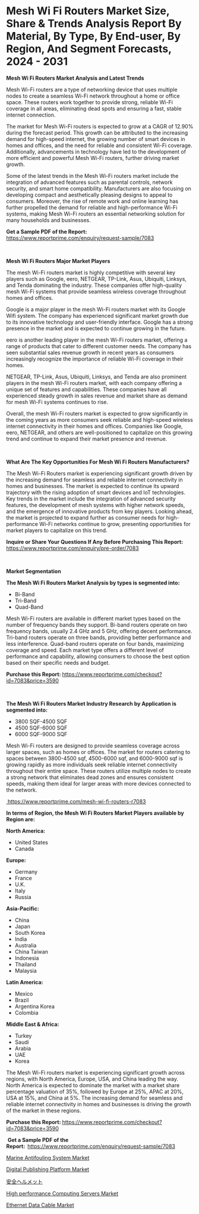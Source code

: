 <p><h1>Mesh Wi Fi Routers Market Size, Share & Trends Analysis Report By Material, By Type, By End-user, By Region, And Segment Forecasts, 2024 - 2031</h1></p><p><strong>Mesh Wi Fi Routers Market Analysis and Latest Trends</strong></p>
<p><p>Mesh Wi-Fi routers are a type of networking device that uses multiple nodes to create a seamless Wi-Fi network throughout a home or office space. These routers work together to provide strong, reliable Wi-Fi coverage in all areas, eliminating dead spots and ensuring a fast, stable internet connection.</p><p>The market for Mesh Wi-Fi routers is expected to grow at a CAGR of 12.90% during the forecast period. This growth can be attributed to the increasing demand for high-speed internet, the growing number of smart devices in homes and offices, and the need for reliable and consistent Wi-Fi coverage. Additionally, advancements in technology have led to the development of more efficient and powerful Mesh Wi-Fi routers, further driving market growth.</p><p>Some of the latest trends in the Mesh Wi-Fi routers market include the integration of advanced features such as parental controls, network security, and smart home compatibility. Manufacturers are also focusing on developing compact and aesthetically pleasing designs to appeal to consumers. Moreover, the rise of remote work and online learning has further propelled the demand for reliable and high-performance Wi-Fi systems, making Mesh Wi-Fi routers an essential networking solution for many households and businesses.</p></p>
<p><strong>Get a Sample PDF of the Report:&nbsp;</strong> <a href="https://www.reportprime.com/enquiry/request-sample/7083">https://www.reportprime.com/enquiry/request-sample/7083</a></p>
<p>&nbsp;</p>
<p><strong>Mesh Wi Fi Routers Major Market Players</strong></p>
<p><p>The mesh Wi-Fi routers market is highly competitive with several key players such as Google, eero, NETGEAR, TP-Link, Asus, Ubiquiti, Linksys, and Tenda dominating the industry. These companies offer high-quality mesh Wi-Fi systems that provide seamless wireless coverage throughout homes and offices.</p><p>Google is a major player in the mesh Wi-Fi routers market with its Google Wifi system. The company has experienced significant market growth due to its innovative technology and user-friendly interface. Google has a strong presence in the market and is expected to continue growing in the future.</p><p>eero is another leading player in the mesh Wi-Fi routers market, offering a range of products that cater to different customer needs. The company has seen substantial sales revenue growth in recent years as consumers increasingly recognize the importance of reliable Wi-Fi coverage in their homes.</p><p>NETGEAR, TP-Link, Asus, Ubiquiti, Linksys, and Tenda are also prominent players in the mesh Wi-Fi routers market, with each company offering a unique set of features and capabilities. These companies have all experienced steady growth in sales revenue and market share as demand for mesh Wi-Fi systems continues to rise.</p><p>Overall, the mesh Wi-Fi routers market is expected to grow significantly in the coming years as more consumers seek reliable and high-speed wireless internet connectivity in their homes and offices. Companies like Google, eero, NETGEAR, and others are well-positioned to capitalize on this growing trend and continue to expand their market presence and revenue.</p></p>
<p>&nbsp;</p>
<p><strong>What Are The Key Opportunities For Mesh Wi Fi Routers Manufacturers?</strong></p>
<p><p>The Mesh Wi-Fi Routers market is experiencing significant growth driven by the increasing demand for seamless and reliable internet connectivity in homes and businesses. The market is expected to continue its upward trajectory with the rising adoption of smart devices and IoT technologies. Key trends in the market include the integration of advanced security features, the development of mesh systems with higher network speeds, and the emergence of innovative products from key players. Looking ahead, the market is projected to expand further as consumer needs for high-performance Wi-Fi networks continue to grow, presenting opportunities for market players to capitalize on this trend.</p></p>
<p><strong>Inquire or Share Your Questions If Any Before Purchasing This Report:</strong> <a href="https://www.reportprime.com/enquiry/pre-order/7083">https://www.reportprime.com/enquiry/pre-order/7083</a></p>
<p>&nbsp;</p>
<p><strong>Market Segmentation</strong></p>
<p><strong>The Mesh Wi Fi Routers Market Analysis by types is segmented into:</strong></p>
<p><ul><li>Bi-Band</li><li>Tri-Band</li><li>Quad-Band</li></ul></p>
<p><p>Mesh Wi-Fi routers are available in different market types based on the number of frequency bands they support. Bi-band routers operate on two frequency bands, usually 2.4 GHz and 5 GHz, offering decent performance. Tri-band routers operate on three bands, providing better performance and less interference. Quad-band routers operate on four bands, maximizing coverage and speed. Each market type offers a different level of performance and capability, allowing consumers to choose the best option based on their specific needs and budget.</p></p>
<p><strong>Purchase this Report:&nbsp;</strong><a href="https://www.reportprime.com/checkout?id=7083&price=3590">https://www.reportprime.com/checkout?id=7083&price=3590</a></p>
<p>&nbsp;</p>
<p><strong>The Mesh Wi Fi Routers Market Industry Research by Application is segmented into:</strong></p>
<p><ul><li>3800 SQF-4500 SQF</li><li>4500 SQF-6000 SQF</li><li>6000 SQF-9000 SQF</li></ul></p>
<p><p>Mesh Wi-Fi routers are designed to provide seamless coverage across larger spaces, such as homes or offices. The market for routers catering to spaces between 3800-4500 sqf, 4500-6000 sqf, and 6000-9000 sqf is growing rapidly as more individuals seek reliable internet connectivity throughout their entire space. These routers utilize multiple nodes to create a strong network that eliminates dead zones and ensures consistent speeds, making them ideal for larger areas with more devices connected to the network.</p></p>
<p><a href="https://www.reportprime.com/mesh-wi-fi-routers-r7083">&nbsp;https://www.reportprime.com/mesh-wi-fi-routers-r7083</a></p>
<p><strong>In terms of Region, the Mesh Wi Fi Routers Market Players available by Region are:</strong></p>
<p>
    <p> <strong> North America: </strong>
        <ul>
            <li>United States</li>
            <li>Canada</li>
        </ul>
        </p> 
    <p> <strong> Europe: </strong>
        <ul>
            <li>Germany</li>
            <li>France</li>
            <li>U.K.</li>
            <li>Italy</li>
            <li>Russia</li>
        </ul>
        </p> 
    <p> <strong> Asia-Pacific: </strong>
        <ul>
            <li>China</li>
            <li>Japan</li>
            <li>South Korea</li>
            <li>India</li>
            <li>Australia</li>
            <li>China Taiwan</li>
            <li>Indonesia</li>
            <li>Thailand</li>
            <li>Malaysia</li>
        </ul>
        </p> 
    <p> <strong> Latin America: </strong>
        <ul>
            <li>Mexico</li>
            <li>Brazil</li>
            <li>Argentina Korea</li>
            <li>Colombia</li>
        </ul>
        </p> 
    <p> <strong> Middle East & Africa: </strong>
        <ul>
            <li>Turkey</li>
            <li>Saudi</li>
            <li>Arabia</li>
            <li>UAE</li>
            <li>Korea</li>
        </ul>
    </p>
    </p>
<p><p>The Mesh Wi-Fi routers market is experiencing significant growth across regions, with North America, Europe, USA, and China leading the way. North America is expected to dominate the market with a market share percentage valuation of 35%, followed by Europe at 25%, APAC at 20%, USA at 15%, and China at 5%. The increasing demand for seamless and reliable internet connectivity in homes and businesses is driving the growth of the market in these regions.</p></p>
<p><strong>Purchase this Report: </strong><a href="https://www.reportprime.com/checkout?id=7083&price=3590">https://www.reportprime.com/checkout?id=7083&price=3590</a></p>
<p>&nbsp;<strong>Get a Sample PDF of the Report:&nbsp;&nbsp;</strong><a href="https://www.reportprime.com/enquiry/request-sample/7083">https://www.reportprime.com/enquiry/request-sample/7083</a></p>
<p><strong></strong></p>
<p><p><a href="https://www.linkedin.com/pulse/marine-antifouling-system-market-analysis-its-cagr-7vbxe?trackingId=EGT3jxYdO08xzlAbM6O7Hw%3D%3D">Marine Antifouling System Market</a></p><p><a href="https://www.linkedin.com/pulse/digital-publishing-platform-market-trends-analysis-forecasted-gryff?trackingId=c%2F47SHPV8CWZZ1UEPxogKA%3D%3D">Digital Publishing Platform Market</a></p><p><a href="https://github.com/RandallRunte2023/Market-Research-Report-List-1/blob/main/695994275904.md">安全ヘルメット</a></p><p><a href="https://github.com/SheilaBruen2023/Market-Research-Report-List-1/blob/main/high-performance-computing-servers-market.md">High performance Computing Servers Market</a></p><p><a href="https://github.com/arionmp/Market-Research-Report-List-3/blob/main/ethernet-data-cable-market.md">Ethernet Data Cable Market</a></p></p>